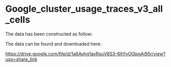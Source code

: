 # Google_cluster_usage_traces_v3_all_cells

The data has been constructed as follow:


The data can be found and downloaded here:

https://drive.google.com/file/d/1a6Avhg1ayRsuV8S3-6lh1vOl3pgAj95r/view?usp=share_link
